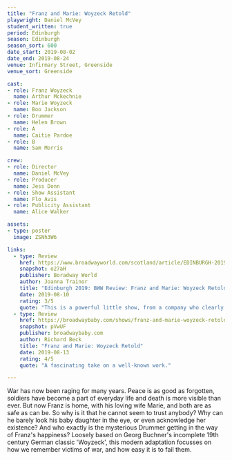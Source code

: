 ```yaml
---
title: "Franz and Marie: Woyzeck Retold"
playwright: Daniel McVey
student_written: true
period: Edinburgh
season: Edinburgh
season_sort: 600
date_start: 2019-08-02
date_end: 2019-08-24
venue: Infirmary Street, Greenside
venue_sort: Greenside 

cast:
- role: Franz Woyzeck
  name: Arthur Mckechnie
- role: Marie Woyzeck
  name: Boo Jackson
- role: Drummer
  name: Helen Brown
- role: A
  name: Caitie Pardoe
- role: B
  name: Sam Morris

crew:
- role: Director
  name: Daniel McVey
- role: Producer
  name: Jess Donn
- role: Show Assistant
  name: Flo Avis
- role: Publicity Assistant
  name: Alice Walker  

assets:
- type: poster
  image: ZSNh3W6

links:
  - type: Review
    href: https://www.broadwayworld.com/scotland/article/EDINBURGH-2019-BWW-Review-FRANZ-AND-MARIE-WOYZECK-RETOLD-Greenside-Infirmary-Street-20190810
    snapshot: o27aH
    publisher: Boradway World
    author: Joanna Trainor
    title: "Edinburgh 2019: BWW Review: Franz and Marie: Woyzeck Retold, Greenside Infirmary Street"
    date: 2019-08-10
    rating: 3/5
    quote: "This is a powerful little show, from a company who clearly feel very passionate about the work that they're doing."
  - type: Review
    href: https://broadwaybaby.com/shows/franz-and-marie-woyzeck-retold/742528
    snapshot: pVwUF
    publisher: broadwaybaby.com
    author: Richard Beck
    title: "Franz and Marie: Woyzeck Retold"
    date: 2019-08-13
    rating: 4/5
    quote: "A fascinating take on a well-known work."

---
```


War has now been raging for many years. Peace is as good as forgotten, soldiers have become a part of everyday life and death is more visible than ever. But now Franz is home, with his loving wife Marie, and both are as safe as can be. So why is it that he cannot seem to trust anybody? Why can he barely look his baby daughter in the eye, or even acknowledge her existence? And who exactly is the mysterious Drummer getting in the way of Franz's happiness? Loosely based on Georg Buchner's incomplete 19th century German classic 'Woyzeck', this modern adaptation focusses on how we remember victims of war, and how easy it is to fail them.
